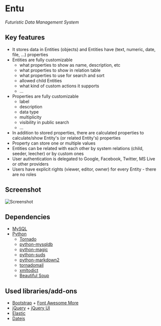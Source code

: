 # Entu

_Futuristic Data Management System_


## Key features

* It stores data in Entities (objects) and Entities have (text, numeric, date, file, …) properties
* Entities are fully customizable
    * what properties to show as name, description, etc
    * what properties to show in relation table
    * what properties to use for search and sort
    * allowed child Entities
    * what kind of custom actions it supports
    * ...
* Properties are fully customizable
    * label
    * description
    * data type
    * multiplicity
    * visibility in public search
    * ...
* In addition to stored properties, there are calculated properties to calculate/show Entity's (or related Entity's) properties
* Property can store one or multiple values
* Entities can be related with each other by system relations (child, seeder, leecher) or by custom ones
* User authentication is delegated to Google, Facebook, Twitter, MS Live or other providers
* Users have explicit rights (viewer, editor, owner) for every Entity - there are no roles


## Screenshot

![Screenshot](https://raw.github.com/argoroots/Entu/master/static/images/screenshot.png "Screenshot")


## Dependencies

* [MySQL](http://www.mysql.com/)
* [Python](http://www.python.org/)
    * [Tornado](http://www.tornadoweb.org)
    * [python-mysqldb](http://mysql-python.sourceforge.net)
    * [python-magic](https://github.com/ahupp/python-magic)
    * [python-suds](https://fedorahosted.org/suds/)
    * [python-markdown2](https://github.com/trentm/python-markdown2)
    * [tornadomail](https://github.com/equeny/tornadomail)
    * [xmltodict](https://github.com/martinblech/xmltodict)
    * [Beautiful Soup](http://www.crummy.com/software/BeautifulSoup)


## Used libraries/add-ons

* [Bootstrap](http://twitter.github.com/bootstrap/) + [Font Awesome More](http://gregoryloucas.github.com/Font-Awesome-More/)
* [jQuery](http://jquery.com/) + [jQuery UI](http://jqueryui.com/)
* [Elastic](http://unwrongest.com/projects/elastic/)
* [Datejs](http://www.datejs.com/)
